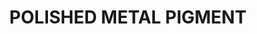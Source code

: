 ---
title: "POLISHED METAL PIGMENT"
price: "TBA"
desc: "Opis nije dostupan"
img_path: "/assets/img/A.MIG-3021.jpg"
brand: AMMO
available: true
cat: "weathering"
subcat: "PIGMENTS (35 mL)"
subsubcat: "SS"
---